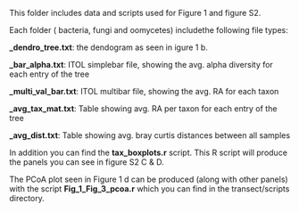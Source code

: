 This folder includes data and scripts used for Figure 1 and figure S2.

Each folder ( bacteria, fungi and oomycetes) includethe following file types:


 **_dendro_tree.txt**:  the dendogram as seen in igure 1 b. 

**_bar_alpha.txt**: ITOL simplebar file, showing the avg. alpha diversity for each entry of the tree

**_multi_val_bar.txt**: ITOL multibar file, showing the avg. RA for each taxon

**_avg_tax_mat.txt**: Table showing avg. RA per taxon for each entry of the tree

**_avg_dist.txt**: Table showing avg. bray curtis distances between all samples

In addition you can find the **tax_boxplots.r** script. This R script will produce the panels you can see in figure S2 C & D.

The PCoA plot seen in Figure 1 d can be produced (along with other panels) with the script **Fig_1_Fig_3_pcoa.r** which you can find in the transect/scripts directory.




